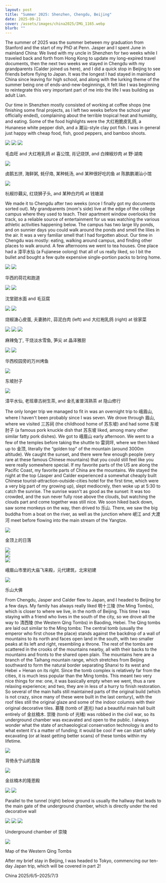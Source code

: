 ```yaml
---
layout: post
title: "Summer 2025: Shenzhen, Chengdu, Beijing"
date: 2025-09-21
cover: /assets/images/china2025/IMG_1165.webp
blurb: ""
---
```


The summer of 2025 was the summer between my graduation from Stanford and the start of my PhD at Penn. Jasper and I spent June in mainland China: We lived with my uncle in Shenzhen for two weeks while I traveled back and forth from Hong Kong to update my long-expired travel documents, then the next two weeks we stayed in Chengdu with my grandparents (Calder joined us here), and I did a quick stop in Beijing to see friends before flying to Japan. It was the longest I had stayed in mainland China since leaving for high school, and along with the lurking theme of the summer being one of ends-and-new-beginnings, it felt like I was beginning to reintegrate this very important part of me into the life I was building as adult Lian.

Our time in Shenzhen mostly consisted of working at coffee shops (me finishing some final projects, as I left two weeks before the school year officially ended), complaining about the terrible tropical heat and humidity, and eating. Some of the food highlights were the 大红袍脆皮乳鸽, a Hunanese white pepper dish, and a 潮汕-style clay pot fish. I was in general just happy with cheap food, fish, good peppers, and bamboo shoots.

<div class="carousel-container">
    <a class="prev"></a>
    <div class="carousel-inner">
    <div class="carousel-track">
        <div class="carousel-slide">
            <div class="photo-row">
                <img src="/assets/images/china2025/IMG_0215.webp">
                <img src="/assets/images/china2025/IMG_1095.webp">
                <img src="/assets/images/china2025/IMG_7059.webp">
            </div>
            <p class="caption"> 毛血旺 and 大红袍乳鸽 at 喜公馆, 肖记烧饼, and 白辣椒炒肉 at 野·湖南 </p>
        </div>
        <div class="carousel-slide">
            <img src="/assets/images/china2025/IMG_1135.webp">
            <p class="caption"> 卤鹅五拼, 海鲜粥, 蚝仔烙, 某种蚝汤, and 某种很好吃的鱼 at 陈鹏鹏潮汕小馆 </p>
        </div>
        <div class="carousel-slide">
            <img src="/assets/images/china2025/IMG_1091 2.webp">
            <p class="caption"> 杭椒炒藕尖, 红烧狮子头, and 某种白灼鸡 at 钱塘湖 </p>
        </div>
    </div>
    </div>
    <a class="next"></a>
</div>

We made it to Chengdu after two weeks (once I finally got my documents sorted out). My grandparents (mom's side) live at the edge of the college campus where they used to teach. Their apartment window overlooks the track, so a reliable source of entertainment for us was watching the various athletic activities happening below. The campus has two large lily ponds, and on sunnier days you could walk around the ponds and smell the lilies in the air. It was a very familiar smell that I had forgotten about. Our time in Chengdu was mostly: eating, walking around campus, and finding other places to walk around. A few afternoons we went to tea houses. One place had a 漳平水仙 (a Fujianese oolong) that all of us really liked, so I bit the bullet and bought a few quite expensive single-portion packs to bring home.

<div class="carousel-container">
    <a class="prev"></a>
    <div class="carousel-inner">
    <div class="carousel-track">
        <div class="carousel-slide">
            <div class="photo-row">
                <img src="/assets/images/china2025/IMG_1167.webp">
                <img src="/assets/images/china2025/IMG_4061.webp">
            </div>
            <p class="caption"> 华西的荷花和跑道</p>
            </div>
        <div class="carousel-slide">
            <div class="photo-row">
                <img src="/assets/images/china2025/IMG_1165.webp">
                <img src="/assets/images/china2025/IMG_1160.webp">
            </div>
            <p class="caption"> 沈堂甜水面 and 毛豆腐 </p>
        </div>
        <div class="carousel-slide">
            <div class="photo-row">
                <img src="/assets/images/china2025/IMG_7121.webp">
                <img src="/assets/images/china2025/IMG_1168.webp">
            </div>
            <p class="caption"> 烧椒溏心皮蛋, 夫妻肺片, 蒜泥白肉 (left) and 大红袍乳鸽 (right) at 徐家菜</p>
        </div>
        <div class="carousel-slide">
            <div class="photo-row">
                <img src="/assets/images/china2025/IMG_1174.webp">
                <img src="/assets/images/china2025/IMG_1176.webp">
                <img src="/assets/images/china2025/IMG_1175.webp">
            </div>
            <p class="caption"> 麻辣兔丁, 干烧淡水雪鱼, 笋尖 at 晶泽雅厨 </p>
        </div>
        <div class="carousel-slide">
            <div class="photo-row">
                <img src="/assets/images/china2025/IMG_1159.webp">
                <img src="/assets/images/china2025/IMG_1158.webp">
            </div>
            <p class="caption"> 华西校园旁的万州烤鱼 </p>
        </div>
        <div class="carousel-slide">
            <img src="/assets/images/china2025/IMG_1186.webp">
            <p class="caption"> 东坡肘子 </p>
        </div>
        <div class="carousel-slide">
            <img src="/assets/images/china2025/IMG_1166.webp">
            <p class="caption"> 漳平水仙, 老班章古树生茶, and 金孔雀普洱熟茶 at 隐山修行 </p>
        </div>
    </div>
    </div>
    <a class="next"></a>
</div>

The only longer trip we managed to fit in was an overnight trip to 峨眉山, where I haven't been probably since I was seven. We drove through 眉山, where we visited 三苏祠 (the childhood home of 苏东坡) and had some 东坡肘子 (a famous pork knuckle dish that 苏东坡 liked, among many other similar fatty pork dishes). We got to 峨眉山 early afternoon. We went to a few of the temples before taking the shuttle to 雷洞坪, where we then hiked up to 金顶, literally the “golden top" of the mountain (around 3000m altitude). We caught the sunset, and there were few enough people (very rare at these famous Chinese mountains) that you could still feel like you were really somewhere special. If my favorite parts of the US are along the Pacific Coast, my favorite parts of China are the mountains. We stayed the night at the top (Jasper and Calder experienced a somewhat cheaply built Chinese tourist-attraction-outside-cities hotel for the first time, which were a very big part of my growing up), slept mediocrely, then woke up at 5:30 to catch the sunrise. The sunrise wasn't as good as the sunset: It was too crowded, and the sun never fully rose above the clouds, but watching the clouds part and come together was still nice. We soon hiked back down, saw some monkeys on the way, then drived to 乐山. There, we saw the big buddha from a boat on the river, as well as the junction where 岷江 and 大渡河 meet before flowing into the main stream of the Yangtze.

<div class="carousel-container">
    <a class="prev"></a>
    <div class="carousel-inner">
    <div class="carousel-track">
        <div class="carousel-slide">
            <img src="/assets/images/china2025/IMG_3988.webp">
            <p class="caption"> 金顶上的日落 </p>
        </div>
        <div class="carousel-slide">
            <div class="photo-row">
                <img src="/assets/images/china2025/IMG_1283.webp">
                <!-- <img src="/assets/images/china2025/IMG_1252.webp"> -->
            </div>
        </div>
        <div class="carousel-slide">
            <img src="/assets/images/china2025/IMG_1248.webp">
        </div>
        <!-- <div class="carousel-slide">
            <img src="/assets/images/china2025/IMG_1260.webp">
        </div> -->
        <div class="carousel-slide">
            <img src="/assets/images/china2025/IMG_7157.webp">
            <p class="caption"> 峨眉山市里的大庙飞来殿，元代建筑，北宋初建 </p>
        </div>
        <div class="carousel-slide">
            <img src="/assets/images/china2025/IMG_7171.webp">
            <p class="caption"> 乐山大佛 </p>
        </div>
    </div>
    </div>
    <a class="next"></a>
</div>

From Chengdu, Jasper and Calder flew to Japan, and I headed to Beijing for a few days. My family has always really liked 明十三陵 (the Ming Tombs), which is closer to where we live, in the north of Beijing. This time I was staying with a friend who lives in the south of the city, so we drove all the way to 清西陵 (the Western Qing Tombs) in Baoding, Hebei. The Qing tombs are laid out similar to the Ming tombs: The central tomb (usually the emperor who first chose the place) stands against the backdrop of a wall of mountains to its north and faces open land in the south, with two smaller peaks at its left and right, resembling a throne. The rest of the tombs are scattered in the crooks of the mountains nearby, all with their backs to the mountains and fronts to the shared open plain. The mountains here are a branch of the Taihang mountain range, which stretches from Beijing southward to form the natural border separating Shanxi to its west and Hebei + Henan on its right. Since the tomb complex is relatively far from the cities, it is much less popular than the Ming tombs. This meant two very nice things for me: one, it was basically empty when we went, thus a rare relaxing experience; and two, they are in less of a hurry to finish restoration. So several of the main halls still maintained parts of the original build (which is not crazy, since many of these were built in the last century), with the roof tiles still the original glaze and some of the indoor columns with their original decorative tiles. 慕陵 (tomb of 道光) had a beautiful main hall built entirely of 金丝楠木. 崇陵 (tomb of 光绪) was robbed in the civil war, so its underground chamber was excavated and open to the public. I always wonder what the state of archaeological conservation technology is and to what extent it's a matter of funding; it would be cool if we can start safely excavating (or at least getting better scans) of these tombs within my lifetime.

<div class="carousel-container">
    <a class="prev"></a>
    <div class="carousel-inner">
    <div class="carousel-track">
        <div class="carousel-slide">
            <img src="/assets/images/china2025/IMG_7215.webp">
            <p class="caption"> 背倚永宁山的昌陵 </p>
        </div>
        <div class="carousel-slide">
            <img src="/assets/images/china2025/IMG_7190.webp">
            <p class="caption"> 金丝楠木的隆恩殿</p>
        </div>
        <div class="carousel-slide">
            <div class="photo-row">
                <img src="/assets/images/china2025/IMG_7199.webp">
                <img src="/assets/images/china2025/IMG_7209.webp">
            </div>
            <p class="caption"> Parallel to the tunnel (right) below ground is usually the hallway that leads to the main gate of the underground chamber, which is directly under the red decorative wall </p>
        </div>
        <div class="carousel-slide">
            <div class="photo-row">
                <img src="/assets/images/china2025/IMG_7223.webp">
                <img src="/assets/images/china2025/IMG_7225.webp">
                <img src="/assets/images/china2025/IMG_7222.webp">
            </div>
            <p class="caption"> Underground chamber of 崇陵 </p>
        </div>
        <div class="carousel-slide">
            <img src="/assets/images/china2025/qingxiling_dditu.webp">
            <p class="caption"> Map of the Western Qing Tombs </p>
        </div>
    </div>
    </div>
    <a class="next"></a>
</div>

After my brief stay in Beijing, I was headed to Tokyo, commencing our ten-day Japan trip, which will be covered in part 2!

China 2025/6/5–2025/7/3